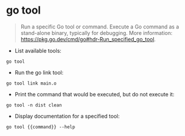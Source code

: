 # go tool

> Run a specific Go tool or command.
> Execute a Go command as a stand-alone binary, typically for debugging.
> More information: <https://pkg.go.dev/cmd/go#hdr-Run_specified_go_tool>.

- List available tools:

`go tool`

- Run the go link tool:

`go tool link main.o`

- Print the command that would be executed, but do not execute it:

`go tool -n dist clean`

- Display documentation for a specified tool:

`go tool {{command}} --help`
